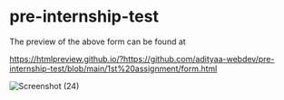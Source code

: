 # pre-internship-test

The preview of the above form can be found at 

https://htmlpreview.github.io/?https://github.com/adityaa-webdev/pre-internship-test/blob/main/1st%20assignment/form.html

![Screenshot (24)](https://user-images.githubusercontent.com/99648125/184943774-5007fe40-f87f-4ccf-81e4-f8dec404c0c9.png)
